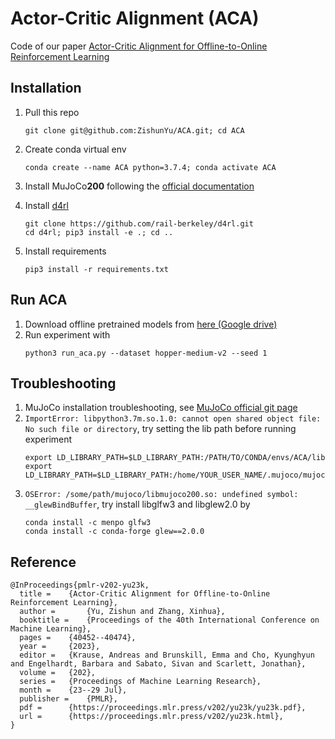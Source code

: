 # Actor-Critic Alignment (ACA)

Code of our paper [Actor-Critic Alignment for Offline-to-Online Reinforcement Learning](https://proceedings.mlr.press/v202/yu23k.html)

## Installation

1. Pull this repo 
    ~~~
    git clone git@github.com:ZishunYu/ACA.git; cd ACA
    ~~~
2. Create conda virtual env
    ~~~
    conda create --name ACA python=3.7.4; conda activate ACA
    ~~~
3. Install MuJoCo**200** following the [official documentation](https://github.com/openai/mujoco-py)

4. Install [d4rl](https://github.com/rail-berkeley/d4rl)
    ~~~
    git clone https://github.com/rail-berkeley/d4rl.git
    cd d4rl; pip3 install -e .; cd ..
    ~~~
5. Install requirements
   ~~~
   pip3 install -r requirements.txt
   ~~~




## Run ACA
1. Download offline pretrained models from [here (Google drive)](https://drive.google.com/file/d/16UelW3f_N-p57dhEu5slGkcwbgNwZFoG/view?usp=sharing)
2. Run experiment with
   ~~~
   python3 run_aca.py --dataset hopper-medium-v2 --seed 1
   ~~~


## Troubleshooting
1. MuJoCo installation troubleshooting, see [MuJoCo official git page](https://github.com/openai/mujoco-py#troubleshooting)
2. ```ImportError: libpython3.7m.so.1.0: cannot open shared object file: No such file or directory```, try setting the lib path before running experiment
    ~~~
    export LD_LIBRARY_PATH=$LD_LIBRARY_PATH:/PATH/TO/CONDA/envs/ACA/lib
    export LD_LIBRARY_PATH=$LD_LIBRARY_PATH:/home/YOUR_USER_NAME/.mujoco/mujoco200/bin
    ~~~
3. ```OSError: /some/path/mujoco/libmujoco200.so: undefined symbol: __glewBindBuffer```, try install libglfw3 and libglew2.0 by
    ~~~
    conda install -c menpo glfw3
    conda install -c conda-forge glew==2.0.0
    ~~~

## Reference
~~~
@InProceedings{pmlr-v202-yu23k,
  title = 	 {Actor-Critic Alignment for Offline-to-Online Reinforcement Learning},
  author =       {Yu, Zishun and Zhang, Xinhua},
  booktitle = 	 {Proceedings of the 40th International Conference on Machine Learning},
  pages = 	 {40452--40474},
  year = 	 {2023},
  editor = 	 {Krause, Andreas and Brunskill, Emma and Cho, Kyunghyun and Engelhardt, Barbara and Sabato, Sivan and Scarlett, Jonathan},
  volume = 	 {202},
  series = 	 {Proceedings of Machine Learning Research},
  month = 	 {23--29 Jul},
  publisher =    {PMLR},
  pdf = 	 {https://proceedings.mlr.press/v202/yu23k/yu23k.pdf},
  url = 	 {https://proceedings.mlr.press/v202/yu23k.html},
}
~~~

